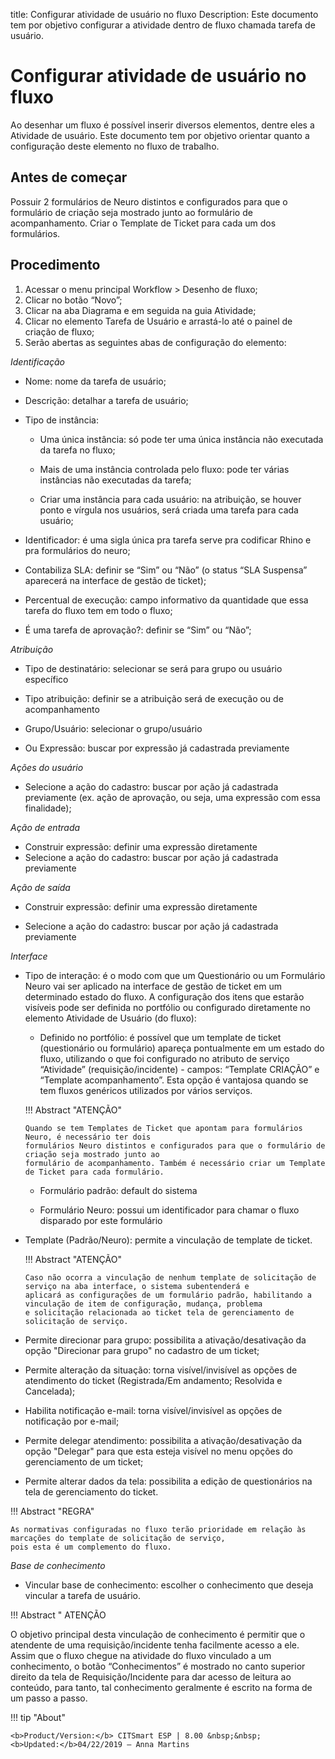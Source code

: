 title: Configurar atividade de usuário no fluxo
Description: Este documento tem por objetivo configurar a atividade dentro de fluxo chamada tarefa de usuário. 
# Configurar atividade de usuário no fluxo 

Ao desenhar um fluxo é possível inserir diversos elementos, dentre eles a Atividade de usuário. Este documento tem por objetivo orientar quanto a configuração deste elemento no fluxo de trabalho.

Antes de começar
---------------

Possuir 2 formulários de Neuro distintos e configurados para que o formulário de criação seja mostrado junto ao formulário de acompanhamento. Criar o Template de Ticket para cada um dos formulários.

Procedimento
------------

1.	Acessar o menu principal Workflow > Desenho de fluxo;
2.	Clicar no botão “Novo”;
3.	Clicar na aba Diagrama e em seguida na guia Atividade;
4.	Clicar no elemento Tarefa de Usuário e arrastá-lo até o painel de criação de fluxo;
5.	Serão abertas as seguintes abas de configuração do elemento:

*Identificação*

*	Nome: nome da tarefa de usuário;

*	Descrição: detalhar a tarefa de usuário;

*	Tipo de instância:

    *	Uma única instância: só pode ter uma única instância não executada da tarefa no fluxo;
    
    *	Mais de uma instância controlada pelo fluxo: pode ter várias instâncias não executadas da tarefa;
    
    *	Criar uma instância para cada usuário: na atribuição, se houver ponto e vírgula nos usuários, será criada uma tarefa para cada usuário;

*	Identificador: é uma sigla única pra tarefa serve pra codificar Rhino e pra formulários do neuro;

*	Contabiliza SLA: definir se “Sim” ou “Não” (o status “SLA Suspensa” aparecerá na interface de gestão de ticket);

*	Percentual de execução: campo informativo da quantidade que essa tarefa do fluxo tem em todo o fluxo;

*	É uma tarefa de aprovação?: definir se “Sim” ou “Não”;

*Atribuição*

*	Tipo de destinatário: selecionar se será para grupo ou usuário específico

*	Tipo atribuição: definir se a atribuição será de execução ou de acompanhamento

*	Grupo/Usuário: selecionar o grupo/usuário

*	Ou Expressão: buscar por expressão já cadastrada previamente

*Ações do usuário*

*	Selecione a ação do cadastro: buscar por ação já cadastrada previamente (ex. ação de aprovação, ou seja, uma expressão com essa finalidade);

*Ação de entrada*

*	Construir expressão: definir uma expressão diretamente
*	Selecione a ação do cadastro: buscar por ação já cadastrada previamente

*Ação de saída*

*	Construir expressão: definir uma expressão diretamente

*	Selecione a ação do cadastro: buscar por ação já cadastrada previamente

*Interface*

*	Tipo de interação: é o modo com que um Questionário ou um Formulário Neuro vai ser aplicado na interface de gestão de ticket em um determinado estado do fluxo. A configuração dos itens que estarão visíveis pode ser definida no portfólio ou configurado diretamente no elemento Atividade de Usuário (do fluxo):

    *	Definido no portfólio: é possível que um template de ticket (questionário ou formulário) apareça pontualmente em um estado     do fluxo, utilizando o que foi configurado no atributo de serviço “Atividade” (requisição/incidente) - campos: “Template         CRIAÇÃO” e “Template acompanhamento”. Esta opção é vantajosa quando se tem fluxos genéricos utilizados por vários serviços.

    !!! Abstract "ATENÇÃO"

        Quando se tem Templates de Ticket que apontam para formulários Neuro, é necessário ter dois
        formulários Neuro distintos e configurados para que o formulário de criação seja mostrado junto ao 
        formulário de acompanhamento. Também é necessário criar um Template de Ticket para cada formulário.

    *	Formulário padrão: default do sistema 

    *	Formulário Neuro: possui um identificador para chamar o fluxo disparado por este formulário

*	Template (Padrão/Neuro): permite a vinculação de template de ticket.

    !!! Abstract "ATENÇÃO"

        Caso não ocorra a vinculação de nenhum template de solicitação de serviço na aba interface, o sistema subentenderá e 
        aplicará as configurações de um formulário padrão, habilitando a vinculação de item de configuração, mudança, problema
        e solicitação relacionada ao ticket tela de gerenciamento de solicitação de serviço.
    
*	Permite direcionar para grupo: possibilita a ativação/desativação da opção "Direcionar para grupo" no cadastro de um ticket;

*	Permite alteração da situação: torna visível/invisível as opções de atendimento do ticket (Registrada/Em andamento; Resolvida e Cancelada);

*	Habilita notificação e-mail: torna visível/invisível as opções de notificação por e-mail;

*	Permite delegar atendimento: possibilita a ativação/desativação da opção "Delegar" para que esta esteja visível no menu opções do gerenciamento de um ticket;

*	Permite alterar dados da tela: possibilita a edição de questionários na tela de gerenciamento do ticket.

!!! Abstract "REGRA"    
    
    As normativas configuradas no fluxo terão prioridade em relação às marcações do template de solicitação de serviço,
    pois esta é um complemento do fluxo.
    
*Base de conhecimento*

   *  Vincular base de conhecimento: escolher o conhecimento que deseja
       vincular a tarefa de usuário.

!!! Abstract " ATENÇÃO

   O objetivo principal desta vinculação de conhecimento é permitir que o
    atendente de uma requisição/incidente tenha facilmente acesso a ele. Assim
    que o fluxo chegue na atividade do fluxo vinculado a um conhecimento, o
    botão “Conhecimentos” é mostrado no canto superior direito da tela de
    Requisição/Incidente para dar acesso de leitura ao conteúdo, para tanto, tal
    conhecimento geralmente é escrito na forma de um passo a passo.
    
    
!!! tip "About"

    <b>Product/Version:</b> CITSmart ESP | 8.00 &nbsp;&nbsp;
    <b>Updated:</b>04/22/2019 – Anna Martins
